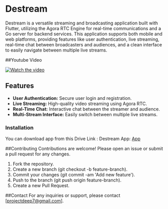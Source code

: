 # Destream

Destream is a versatile streaming and broadcasting application built with Flutter, utilizing the Agora RTC Engine for real-time communications and a Go server for backend services. This application supports both mobile and web platforms, providing features like user authentication, live streaming, real-time chat between broadcasters and audiences, and a clean interface to easily navigate between multiple live streams.

##Youtube Video


[![Watch the video](https://img.youtube.com/vi/dLvAYCn-Jeo/maxresdefault.jpg)](https://youtu.be/dLvAYCn-Jeo)


## Features

- **User Authentication:** Secure user login and registration.
- **Live Streaming:** High-quality video streaming using Agora RTC.
- **Real-Time Chat:** Interactive chat between the streamer and audience.
- **Multi-Stream Interface:** Easily switch between multiple live streams.
  
### Installation
You can download app from this Drive Link : 
Destream App: [App](https://drive.google.com/drive/folders/1ZHqDPaOiFOoM_FXPUilliJua6c3yqoii)


##Contributing
Contributions are welcome! Please open an issue or submit a pull request for any changes.

1. Fork the repository.
2. Create a new branch (git checkout -b feature-branch).
3. Commit your changes (git commit -am 'Add new feature').
4. Push to the branch (git push origin feature-branch).
5. Create a new Pull Request.

##Contact
For any inquiries or support, please contact [projectdeep7@gmail.com].
